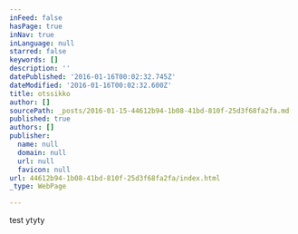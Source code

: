 ```yaml
---
inFeed: false
hasPage: true
inNav: true
inLanguage: null
starred: false
keywords: []
description: ''
datePublished: '2016-01-16T00:02:32.745Z'
dateModified: '2016-01-16T00:02:32.600Z'
title: otssikko
author: []
sourcePath: _posts/2016-01-15-44612b94-1b08-41bd-810f-25d3f68fa2fa.md
published: true
authors: []
publisher:
  name: null
  domain: null
  url: null
  favicon: null
url: 44612b94-1b08-41bd-810f-25d3f68fa2fa/index.html
_type: WebPage

---
```

test ytyty